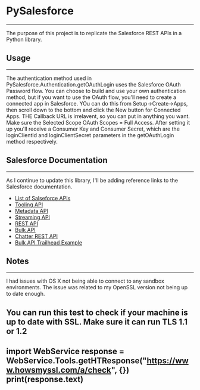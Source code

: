 # PySalesforce
**************
The purpose of this project is to replicate the Salesforce REST APIs in a Python library.

## Usage
*******
The authentication method used in PySalesforce.Authentication.getOAuthLogin uses the Salesforce OAuth Password flow. You can choose to build and use your own authentication method, but if you want to use the OAuth flow, you'll need to create a connected app in Salesforce. YOu can do this from Setup->Create->Apps, then scroll down to the bottom and click the New button for Connected Apps. THE Callback URL is irrelavent, so you can put in anything you want. Make sure the Selected Scope OAuth Scopes = Full Access. After setting it up you'll receive a Consumer Key and Consumer Secret, which are the loginClientId and loginClientSecret parameters in the getOAuthLogin method respectively.

## Salesforce Documentation
***************
As I continue to update this library, I'll be adding reference links to the Salesforce documentation.
- [List of Salseforce APIs](https://developer.salesforce.com/page/Salesforce_APIs)
- [Tooling API](https://developer.salesforce.com/docs/atlas.en-us.api_tooling.meta/api_tooling/intro_rest_resources.htm)
- [Metadata API](https://developer.salesforce.com/page/An_Introduction_to_Force.com_Metadata)
- [Streaming API](https://developer.salesforce.com/page/Streaming_API)
- [REST API](https://developer.salesforce.com/docs/atlas.en-us.api_rest.meta/api_rest/intro_what_is_rest_api.htm)
- [Bulk API](https://developer.salesforce.com/docs/atlas.en-us.api_asynch.meta/api_asynch/asynch_api_intro.htm)
- [Chatter REST API](https://developer.salesforce.com/page/Chatter_API)
- [Bulk API Trailhead Example](https://trailhead-salesforce-com.firelayers.net/en/api_basics/api_basics_bulk)

## Notes
*******
I had issues with OS X not being able to connect to any sandbox environments. The issue was related to my OpenSSL version not being up to date enough.

You can run this test to check if your machine is up to date with SSL. Make sure it can run TLS 1.1 or 1.2
---
import WebService
response = WebService.Tools.getHTResponse("https://www.howsmyssl.com/a/check", {})
print(response.text)
---